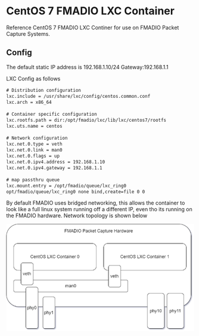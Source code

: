 # CentOS 7 FMADIO LXC Container

Reference CentOS 7 FMADIO LXC Continer for use on FMADIO Packet Capture Systems.


## Config


The default static IP address is 192.168.1.10/24 Gateway:192.168.1.1 


LXC Config as follows

```
# Distribution configuration
lxc.include = /usr/share/lxc/config/centos.common.conf
lxc.arch = x86_64

# Container specific configuration
lxc.rootfs.path = dir:/opt/fmadio/lxc/lib/lxc/centos7/rootfs
lxc.uts.name = centos

# Network configuration
lxc.net.0.type = veth
lxc.net.0.link = man0
lxc.net.0.flags = up
lxc.net.0.ipv4.address = 192.168.1.10
lxc.net.0.ipv4.gateway = 192.168.1.1

# map passthru queue 
lxc.mount.entry = /opt/fmadio/queue/lxc_ring0 opt/fmadio/queue/lxc_ring0 none bind,create=file 0 0  
```

By default FMADIO uses bridged networking, this allows the container to look like a full linux system running off a different IP, even tho its running on the FMADIO hardware. Network topology is shown below


![LXC Network Topology](./images/network_topology.png)




